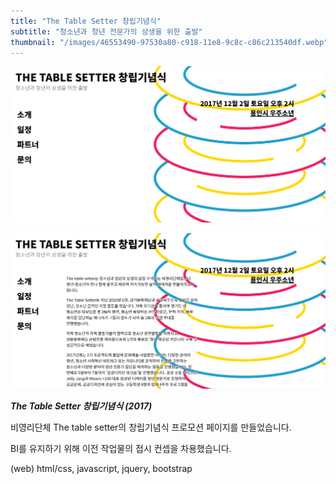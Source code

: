 ```yaml
---
title: "The Table Setter 창립기념식"
subtitle: "청소년과 청년 전문가의 상생을 위한 출발"
thumbnail: "/images/46553490-97530a80-c918-11e8-9c8c-c86c213540df.webp"
---
```


![](/images/46553490-97530a80-c918-11e8-9c8c-c86c213540df.webp)

![](/images/46553489-96ba7400-c918-11e8-9cbc-e80fa1e84bcd.webp)

_**The Table Setter 창립기념식 (2017)**_

비영리단체 The table setter의 창립기념식 프로모션 페이지를 만들었습니다.

BI를 유지하기 위해 이전 작업물의 접시 컨셉을 차용했습니다.

(web) html/css, javascript, jquery, bootstrap
